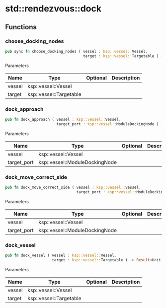 # std::rendezvous::dock



## Functions


### choose_docking_nodes

```rust
pub sync fn choose_docking_nodes ( vessel : ksp::vessel::Vessel,
                                   target : ksp::vessel::Targetable ) -> Result<(target_port : ksp::vessel::ModuleDockingNode, vessel_port : ksp::vessel::ModuleDockingNode), string>
```



Parameters

Name | Type | Optional | Description
--- | --- | --- | ---
vessel | ksp::vessel::Vessel |  | 
target | ksp::vessel::Targetable |  | 

### dock_approach

```rust
pub fn dock_approach ( vessel : ksp::vessel::Vessel,
                       target_port : ksp::vessel::ModuleDockingNode ) -> Result<Unit, string>
```



Parameters

Name | Type | Optional | Description
--- | --- | --- | ---
vessel | ksp::vessel::Vessel |  | 
target_port | ksp::vessel::ModuleDockingNode |  | 

### dock_move_correct_side

```rust
pub fn dock_move_correct_side ( vessel : ksp::vessel::Vessel,
                                target_port : ksp::vessel::ModuleDockingNode ) -> Result<Unit, string>
```



Parameters

Name | Type | Optional | Description
--- | --- | --- | ---
vessel | ksp::vessel::Vessel |  | 
target_port | ksp::vessel::ModuleDockingNode |  | 

### dock_vessel

```rust
pub fn dock_vessel ( vessel : ksp::vessel::Vessel,
                     target : ksp::vessel::Targetable ) -> Result<Unit, string>
```



Parameters

Name | Type | Optional | Description
--- | --- | --- | ---
vessel | ksp::vessel::Vessel |  | 
target | ksp::vessel::Targetable |  | 
